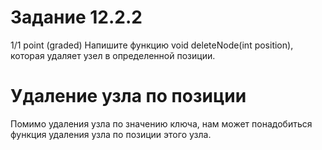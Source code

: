 # Задание 12.2.2
1/1 point (graded)
Напишите функцию void deleteNode(int position), которая удаляет узел в определенной позиции.

# Удаление узла по позиции
Помимо удаления узла по значению ключа, нам может понадобиться функция удаления узла по позиции этого узла.
